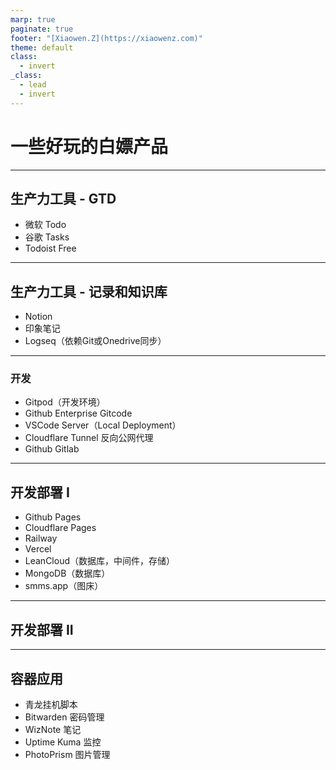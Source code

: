 ```yaml
---
marp: true
paginate: true
footer: "[Xiaowen.Z](https://xiaowenz.com)"
theme: default
class:
  - invert
_class:
  - lead
  - invert
---
```


# 一些好玩的白嫖产品

---

## 生产力工具 - GTD

- 微软 Todo
- 谷歌 Tasks
- Todoist Free

---

## 生产力工具 - 记录和知识库

- Notion
- 印象笔记
- Logseq（依赖Git或Onedrive同步）

---

### 开发

- Gitpod（开发环境）
- Github Enterprise Gitcode
- VSCode Server（Local Deployment）
- Cloudflare Tunnel 反向公网代理
- Github Gitlab


---

## 开发部署 I

- Github Pages
- Cloudflare Pages
- Railway
- Vercel
- LeanCloud（数据库，中间件，存储）
- MongoDB（数据库）
- smms.app（图床）

---

## 开发部署 II



---

## 容器应用

- 青龙挂机脚本
- Bitwarden 密码管理
- WizNote 笔记
- Uptime Kuma 监控
- PhotoPrism 图片管理